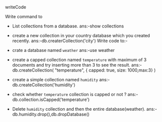 writeCode

Write command to

- List collections from a database.
ans:-show collections
- create a new collection in your country database which you created recently.
ans:-db.createrCollection('city')
Write code to:-

- crate a database named `weather`
ans:-use weather
- create a capped collection named `temperature` with maximum of 3 documents and try inserting more than 3 to see the result.
ans:-db.createCollection( "temperature", { capped: true, size: 1000,max:3} )

- create a simple collection named `humidity`
ans:-db.createCollection('humidity')
- check whether `temperature` collection is capped or not ?
ans:-db.collection.isCapped('temperature')
- Delete `humidity` collection and then the entire database(weather).
ans:-db.humidity.drop(),db.dropDatabase()
